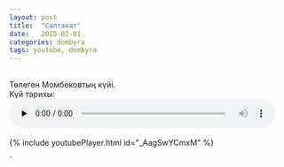 ```yaml
---
layout: post
title:  "Салтанат"
date:   2015-02-01
categories: dombyra
tags: youtube, dombyra
---
```

<br>
Төлеген Момбековтың күйі.

<div>
Күй тарихы:&nbsp;&nbsp;&nbsp;&nbsp;  
<audio controls preload="none" style="width:480px;">
 <source src="/audio/About_Saltanat.m4a" type="audio/mp4" />
 <p>Your browser does not support HTML5 audio.</p>
 </audio>
</div>
<!--  <p>Аудионы жүктеп алу:
 <a href="/audio/About_Saltanat.m4a">M4A</a>
 </p> -->



<div class="unit whole align-center"><br>
{% include youtubePlayer.html id="_AagSwYCmxM" %}
<br></div>

`